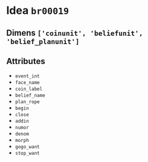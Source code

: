 # Idea `br00019`

## Dimens `['coinunit', 'beliefunit', 'belief_planunit']`

## Attributes
- `event_int`
- `face_name`
- `coin_label`
- `belief_name`
- `plan_rope`
- `begin`
- `close`
- `addin`
- `numor`
- `denom`
- `morph`
- `gogo_want`
- `stop_want`
